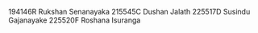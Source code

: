 194146R Rukshan Senanayaka
215545C Dushan Jalath
225517D Susindu Gajanayake
225520F Roshana Isuranga